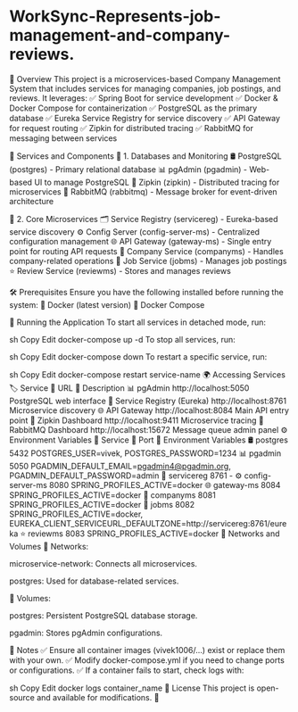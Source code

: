 # WorkSync-Represents-job-management-and-company-reviews.
📌 Overview
This project is a microservices-based Company Management System that includes services for managing companies, job postings, and reviews. It leverages:
✅ Spring Boot for service development
✅ Docker & Docker Compose for containerization
✅ PostgreSQL as the primary database
✅ Eureka Service Registry for service discovery
✅ API Gateway for request routing
✅ Zipkin for distributed tracing
✅ RabbitMQ for messaging between services

📂 Services and Components
🔹 1. Databases and Monitoring
🛢️ PostgreSQL (postgres) - Primary relational database
📊 pgAdmin (pgadmin) - Web-based UI to manage PostgreSQL
📡 Zipkin (zipkin) - Distributed tracing for microservices
📩 RabbitMQ (rabbitmq) - Message broker for event-driven architecture

🔹 2. Core Microservices
🗂️ Service Registry (servicereg) - Eureka-based service discovery
⚙️ Config Server (config-server-ms) - Centralized configuration management
🌐 API Gateway (gateway-ms) - Single entry point for routing API requests
🏢 Company Service (companyms) - Handles company-related operations
💼 Job Service (jobms) - Manages job postings
⭐ Review Service (reviewms) - Stores and manages reviews

🛠️ Prerequisites
Ensure you have the following installed before running the system:
🔹 Docker (latest version)
🔹 Docker Compose

🚀 Running the Application
To start all services in detached mode, run:

sh
Copy
Edit
docker-compose up -d
To stop all services, run:

sh
Copy
Edit
docker-compose down
To restart a specific service, run:

sh
Copy
Edit
docker-compose restart service-name
🌍 Accessing Services
🏷️ Service	🔗 URL	📝 Description
📊 pgAdmin	http://localhost:5050	PostgreSQL web interface
📜 Service Registry (Eureka)	http://localhost:8761	Microservice discovery
🌐 API Gateway	http://localhost:8084	Main API entry point
🔎 Zipkin Dashboard	http://localhost:9411	Microservice tracing
📩 RabbitMQ Dashboard	http://localhost:15672	Message queue admin panel
⚙️ Environment Variables
📌 Service	🔢 Port	🔧 Environment Variables
🛢️ postgres	5432	POSTGRES_USER=vivek, POSTGRES_PASSWORD=1234
📊 pgadmin	5050	PGADMIN_DEFAULT_EMAIL=pgadmin4@pgadmin.org, PGADMIN_DEFAULT_PASSWORD=admin
📜 servicereg	8761	-
⚙️ config-server-ms	8080	SPRING_PROFILES_ACTIVE=docker
🌐 gateway-ms	8084	SPRING_PROFILES_ACTIVE=docker
🏢 companyms	8081	SPRING_PROFILES_ACTIVE=docker
💼 jobms	8082	SPRING_PROFILES_ACTIVE=docker, EUREKA_CLIENT_SERVICEURL_DEFAULTZONE=http://servicereg:8761/eureka
⭐ reviewms	8083	SPRING_PROFILES_ACTIVE=docker
🔗 Networks and Volumes
🔄 Networks:

microservice-network: Connects all microservices.

postgres: Used for database-related services.

💾 Volumes:

postgres: Persistent PostgreSQL database storage.

pgadmin: Stores pgAdmin configurations.

📝 Notes
✅ Ensure all container images (vivek1006/...) exist or replace them with your own.
✅ Modify docker-compose.yml if you need to change ports or configurations.
✅ If a container fails to start, check logs with:

sh
Copy
Edit
docker logs container_name
📜 License
This project is open-source and available for modifications. 🚀


